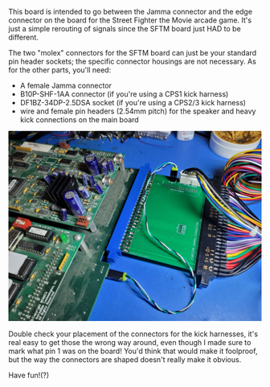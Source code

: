 This board is intended to go between the Jamma connector and the edge connector on the board for the Street Fighter the Movie arcade game.  It's just a simple rerouting of signals since the SFTM board just HAD to be different. 

The two "molex" connectors for the SFTM board can just be your standard pin header sockets; the specific connector housings are not necessary. As for the other parts, you'll need:
- A female Jamma connector
- B10P-SHF-1AA connector (if you're using a CPS1 kick harness)
- DF1BZ-34DP-2.5DSA socket (if you're using a CPS2/3 kick harness)
- wire and female pin headers (2.54mm pitch) for the speaker and heavy kick connections on the main board

![images/20250709_195409.jpg](https://github.com/nateo87/Street-Fighter-the-Movie-arcade-adaptor/blob/main/images/20250709_195409.jpg)

Double check your placement of the connectors for the kick harnesses, it's real easy to get those the wrong way around, even though I made sure to mark what pin 1 was on the board! You'd think that would make it foolproof, but the way the connectors are shaped doesn't really make it obvious.

Have fun!(?)
